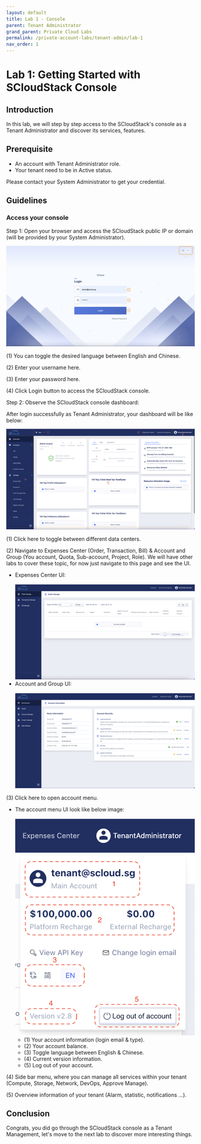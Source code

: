 ```yaml
---
layout: default
title: Lab 1 - Console
parent: Tenant Administrator
grand_parent: Private Cloud Labs
permalink: /private-account-labs/tenant-admin/lab-1
nav_order: 1
---
```

# Lab 1: Getting Started with SCloudStack Console
## Introduction
In this lab, we will step by step access to the SCloudStack's console as a Tenant Administrator and discover its services, features.
## Prerequisite
- An account with Tenant Administrator role. 
- Your tenant need to be in Active status.

Please contact your System Administrator to get your credential.
## Guidelines
### Access your console

Step 1: Open your browser and access the SCloudStack public IP or domain (will be provided by your System Administrator).

![1](/assets/images/labs/lab-1.png)

(1) You can toggle the desired language between English and Chinese.

(2) Enter your username here.

(3) Enter your password here.

(4) Click Login button to access the SCloudStack console.

Step 2: Observe the SCloudStack console dashboard:

After login successfully as Tenant Administrator, your dashboard will be like below:

![1](/assets/images/labs/lab-2.png)

(1) Click here to toggle between different data centers.

(2) Navigate to Expenses Center (Order, Transaction, Bill) & Account and Group (You account, Quota, Sub-account, Project, Role). We will have other labs to cover these topic, for now just navigate to this page and see the UI.

- Expenses Center UI: <br/><br/>
![1](/assets/images/labs/lab-5.png)
- Account and Group UI: <br/><br/>
![1](/assets/images/labs/lab-4.png)

(3) Click here to open account menu.
- The account menu UI look like below image:<br/><br/>
![1](/assets/images/labs/lab-3.png)
  - (1) Your account information (login email & type).
  - (2) Your account balance.
  - (3) Toggle language between English & Chinese.
  - (4) Current version information.
  - (5) Log out of your account.

(4) Side bar menu, where you can manage all services within your tenant (Compute, Storage, Network, DevOps, Approve Manage).

(5) Overview information of your tenant (Alarm, statistic, notifications ...).

## Conclusion
Congrats, you did go through the SCloudStack console as a Tenant Management, let's move to the next lab to discover more interesting things.